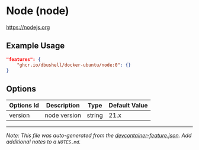
# Node (node)

https://nodejs.org

## Example Usage

```json
"features": {
    "ghcr.io/dbushell/docker-ubuntu/node:0": {}
}
```

## Options

| Options Id | Description | Type | Default Value |
|-----|-----|-----|-----|
| version | node version | string | 21.x |



---

_Note: This file was auto-generated from the [devcontainer-feature.json](https://github.com/dbushell/docker-ubuntu/blob/main/devcontainer/features/node/devcontainer-feature.json).  Add additional notes to a `NOTES.md`._
